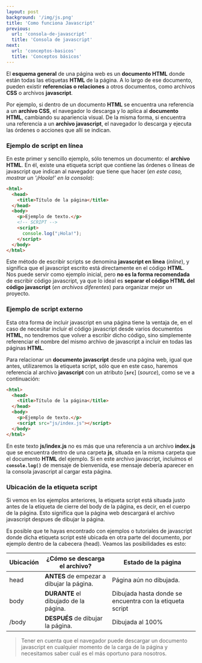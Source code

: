 ```yaml
---
layout: post
background: '/img/js.png'
title: 'Como funciona Javascript'
previous:
  url: 'consola-de-javascript'
  title: 'Consola de javascript'
next:
  url: 'conceptos-basicos'
  title: 'Conceptos básicos'
---
```



El **esquema general** de una página web es un **documento HTML** donde están todas las etiquetas **HTML** de la página. A lo largo de ese documento, pueden existir **referencias o relaciones** a otros documentos, como archivos **CSS** o archivos **javascript**.  

Por ejemplo, si dentro de un documento **HTML** se encuentra una referencia a un **archivo CSS**, el navegador lo descarga y lo aplica al **documento HTML**, cambiando su apariencia visual. De la misma forma, si encuentra una referencia a un **archivo javascript**, el navegador lo descarga y ejecuta las órdenes o acciones que allí se indican.  


### Ejemplo de script en línea

En este primer y sencillo ejemplo, sólo tenemos un documento: el **archivo HTML**. En él, existe una etiqueta <span class="tag">script</span> que contiene las órdenes o líneas de javascript que indican al navegador que tiene que hacer (*en este caso, mostrar un '¡Hoola!' en la consola*):  

```html
<html>
  <head>
    <title>Título de la página</title>
  </head>
  <body>
    <p>Ejemplo de texto.</p>
    <!-- SCRIPT -->
    <script>
      console.log("¡Hola!");
    </script>
  </body>
</html>
```

Este método de escribir scripts se denomina **javascript en línea** (*inline*), y significa que el javascript escrito está directamente en el código **HTML**. Nos puede servir como ejemplo inicial, pero **no es la forma recomendada** de escribir código javascript, ya que lo ideal es **separar el código HTML del código javascript** (*en archivos diferentes*) para organizar mejor un proyecto.


### Ejemplo de script externo

Esta otra forma de incluir javascript en una página tiene la ventaja de, en el caso de necesitar incluir el código javascript desde varios documentos **HTML**, no tendremos que volver a escribir dicho código, sino simplemente referenciar el nombre del mismo archivo de javascript a incluir en todas las páginas **HTML**.

Para relacionar un **documento javascript** desde una página web, igual que antes, utilizaremos la etiqueta <span class="tag">script</span>, sólo que en este caso, haremos referencia al archivo **javascript** con un atributo [**`src`**] (*source*), como se ve a continuación:  


```html
<html>
  <head>
    <title>Título de la página</title>
  </head>
  <body>
    <p>Ejemplo de texto.</p>
    <script src="js/index.js"></script>
  </body>
</html>
```

En este texto **js/index.js** no es más que una referencia a un archivo **index.js** que se encuentra dentro de una carpeta **js**, situada en la misma carpeta que el documento **HTML** del ejemplo. Si en este archivo javascript, incluímos el **`console.log()`** de mensaje de bienvenida, ese mensaje debería aparecer en la consola javascript al cargar esta página.


### Ubicación de la etiqueta script

Si vemos en los ejemplos anteriores, la etiqueta <span class="tag">script</span> está situada justo antes de la etiqueta de cierre del <span class="tag">body</span> de la página, es decir, en el cuerpo de la página. Esto significa que la página web descargará el archivo javascript despues de dibujar la página.

Es posible que te hayas encontrado con ejemplos o tutoriales de javascript donde dicha etiqueta <span class="tag">script</span> esté ubicada en otra parte del documento, por ejemplo dentro de la cabecera (<span class="tag">head</span>). Veamos las posibilidades es esto: 

<table class="table table-striped table-borderless shadow-sm border">
  <thead class="bg-warning">
    <th class="align-top">Ubicación</th>
    <th>¿Cómo se descarga el archivo?</th>
    <th class="align-top">Estado de la página</th>
  </thead>
  <tbody>
    <tr>
      <td><span class="tag">head</span></td>
      <td><strong>ANTES</strong> de empezar a dibujar la página.</td>
      <td>Página aún no dibujada.</td>
    </tr>
    <tr>
      <td><span class="tag">body</span></td>
      <td><strong>DURANTE</strong> el dibujado de la página.</td>
      <td>Dibujada hasta donde se encuentra con la etiqueta <span class="tag">script</span></td>
    </tr>
    <tr>
      <td><span class="tag">/body</span></td>
      <td><strong>DESPUÉS</strong> de dibujar la página.</td>
      <td>Dibujada al 100%</td>
    </tr>
  </tbody>
</table> 

>Tener en cuenta que el navegador puede descargar un documento javascript en cualquier momento de la carga de la página y necesitamos saber cuál es el más oportuno para nosotros.



